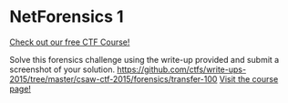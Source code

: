 # NetForensics 1

[Check out our free CTF Course!](https://academy.hoppersroppers.org/mod/page/view.php?id=599)

Solve this forensics challenge using the write-up provided and submit a screenshot of your solution. <https://github.com/ctfs/write-ups-2015/tree/master/csaw-ctf-2015/forensics/transfer-100> 
[Visit the course page!](https://academy.hoppersroppers.org/mod/assign/view.php?id=599)
